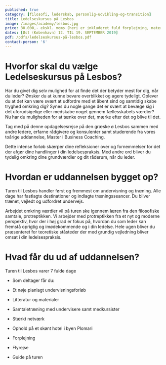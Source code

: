 ```yaml
---
published: true
category: [filosofi, lederskab, personlig-udvikling-og-transition]
title: Ledelseskursus på Lesbos
image: /images/academy/lesbos.jpg
price: 30.000,- ekskl. moms (heri er inkluderet fuld forplejning, materialer og rejse)
dates: [Øst (København) 12. TIL 19. SEPTEMBER 2019]
pdf: /pdfs/ledelseskursus-på-lesbos.pdf
contact-person: '6'
---
```


# Hvorfor skal du vælge Ledelseskursus på Lesbos?

Har du givet dig selv mulighed for at finde det der betyder mest for dig, når du leder? Ønsker du at kunne bevare overblikket og agere tydeligt. Oplever du at det kan være svært at udfordre med et åbent sind og samtidig skabe tryghed omkring dig? Synes du nogle gange det er svært at bevæge sig i det uforudsigelige eller medskabe noget gennem fællesskabets værdier? Nu har du muligheden for at tænke over det, mærke efter det og blive til det. 
 
Tag med på denne opdagelsesrejse på den græske ø Lesbos sammen med andre ledere, erfarne rådgivere og konsulenter samt studerende fra vores toårige uddannelse, Master i Business Coaching. 

Dette intense forløb skærper dine refleksioner over og fornemmelser for det der afgør dine handlinger i din ledelsespraksis. Med andre ord bliver du tydelig omkring dine grundværdier og dit råderum, når du leder. 

# Hvordan er uddannelsen bygget op?

Turen til Lesbos handler først og fremmest om undervisning og træning. Alle dage har fastlagte destinationer og indlagte træningsseancer.  Du bliver trænet, vejledt og udfordret undervejs. 

Arbejdet omkring værdier vil på turen ske igennem læren fra den filosofiske samtale, protreptikken. Vi arbejder med protreptikken fra et nyt og moderne perspektiv, hvor der i høj grad er fokus på, hvordan du som leder kan fremstå oprigtig og imødekommende og i din ledelse. Hele ugen bliver du præsenteret for teoretiske ståsteder der med grundig vejledning bliver omsat i din ledelsespraksis. 

# Hvad får du ud af uddannelsen?

Turen til Lesbos varer 7 fulde dage 

- Som deltager får du: 

- Et nøje planlagt undervisningsforløb 

- Litteratur og materialer 

- Samtaletræning med undervisere samt medkursister 

- Stærkt netværk 

- Ophold på et skønt hotel i byen Plomari 

- Forplejning 

- Flyrejse 

- Guide på turen 